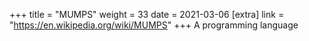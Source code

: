 +++
title = "MUMPS"
weight = 33
date = 2021-03-06
[extra]
link = "https://en.wikipedia.org/wiki/MUMPS"
+++
A programming language

